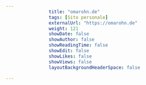 ---
                title: "omarohn.de"
                tags: [Sito personale]
                externalUrl: "https://omarohn.de"
                weight: 121
                showDate: false
                showAuthor: false
                showReadingTime: false
                showEdit: false
                showLikes: false
                showViews: false
                layoutBackgroundHeaderSpace: false
                ---

